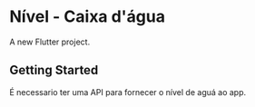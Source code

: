 # Nível - Caixa d'água

A new Flutter project.

## Getting Started

É necessario ter uma API para fornecer o nível de aguá ao app.
